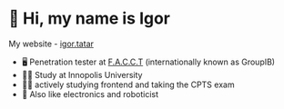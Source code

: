 # 👋 Hi, my name is Igor
My website - [igor.tatar](https://igor.tatar)
 - 🖥️ Penetration tester at [F.A.C.C.T](https://facct.ru) (internationally known as GroupIB)
 - 🧑‍💻 Study at Innopolis University
 - 🧑‍💻 actively studying frontend and taking the CPTS exam
 - 🤖 Also like electronics and roboticist 
